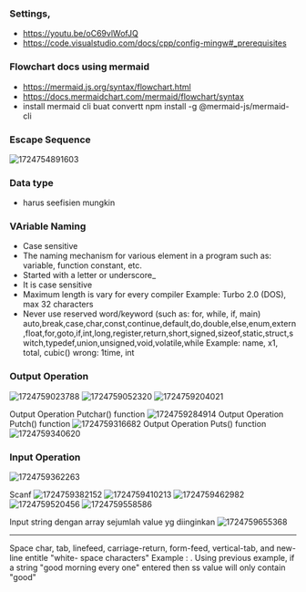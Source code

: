 ### Settings,

- https://youtu.be/oC69vlWofJQ
- https://code.visualstudio.com/docs/cpp/config-mingw#_prerequisites

### Flowchart docs using mermaid

- https://mermaid.js.org/syntax/flowchart.html
- https://docs.mermaidchart.com/mermaid/flowchart/syntax
- install mermaid cli buat convertt npm install -g @mermaid-js/mermaid-cli

### Escape Sequence

![1724754891603](image/readme/1724754891603.png)

### Data type

- harus seefisien mungkin

### VAriable Naming

- Case sensitive
- The naming mechanism for various element in a program such as: variable, function constant, etc.
- Started with a letter or underscore\_
- It is case sensitive
- Maximum length is vary for every compiler Example: Turbo 2.0 (DOS), max 32 characters
- Never use reserved word/keyword (such as: for, while, if, main)
  auto,break,case,char,const,continue,default,do,double,else,enum,extern,float,for,goto,if,int,long,register,return,short,signed,sizeof,static,struct,switch,typedef,union,unsigned,void,volatile,while
  Example:
  name, x1, total, cubic()
  wrong: 1time, int

### Output Operation

![1724759023788](image/C/1724759023788.png)
![1724759052320](image/C/1724759052320.png)
![1724759204021](image/C/1724759204021.png)

Output Operation Putchar() function
![1724759284914](image/C/1724759284914.png)
Output Operation Putch() function
![1724759316682](image/C/1724759316682.png)
Output Operation Puts() function
![1724759340620](image/C/1724759340620.png)

### Input Operation

![1724759362263](image/C/1724759362263.png)

Scanf
![1724759382152](image/C/1724759382152.png)
![1724759410213](image/C/1724759410213.png)
![1724759462982](image/C/1724759462982.png)
![1724759520456](image/C/1724759520456.png)
![1724759558586](image/C/1724759558586.png)

Input string dengan array sejumlah value yg diinginkan
![1724759655368](image/C/1724759655368.png)

---

Space char, tab, linefeed, carriage-return, form-feed, vertical-tab, and new-line entitle "white-
space characters"
Example :
. Using previous example, if a string "good morning every one" entered then ss value
will only contain "good"
